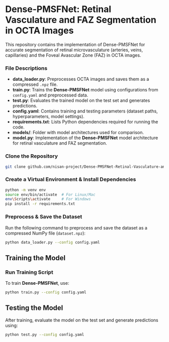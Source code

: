 # **Dense-PMSFNet: Retinal Vasculature and FAZ Segmentation in OCTA Images**  
This repository contains the implementation of Dense-PMSFNet for accurate segmentation of retinal microvasculature (arteries, veins, capillaries) and the Foveal Avascular Zone (FAZ) in OCTA images.

### **File Descriptions**  

- **data_loader.py**: Preprocesses OCTA images and saves them as a compressed `.npz` file.  
- **train.py**: Trains the **Dense-PMSFNet** model using configurations from `config.yaml` and preprocessed data.  
- **test.py**: Evaluates the trained model on the test set and generates predictions.  
- **config.yaml**: Contains training and testing parameters (dataset paths, hyperparameters, model settings).  
- **requirements.txt**: Lists Python dependencies required for running the code.  
- **models/**: Folder with model architectures used for comparison.  
- **model.py**: Implementation of the **Dense-PMSFNet** model architecture for retinal vasculature and FAZ segmentation.
  
### **Clone the Repository**  
```bash
git clone github.com/nisan-project/Dense-PMSFNet-Retinal-Vasculature-and-FAZ-Segmentation-Network-in-OCTA-Images.git
```
### **Create a Virtual Environment & Install Dependencies**  
```bash
python -m venv env  
source env/bin/activate  # For Linux/Mac  
env\Scripts\activate     # For Windows  
pip install -r requirements.txt  
```
### **Preprocess & Save the Dataset**  
Run the following command to preprocess and save the dataset as a compressed NumPy file (`dataset.npz`):  
```bash
python data_loader.py --config config.yaml
```

## **Training the Model**  

### **Run Training Script**  
To train **Dense-PMSFNet**, use:  
```bash
python train.py --config config.yaml
```
## **Testing the Model**  
After training, evaluate the model on the test set and generate predictions using:  
```bash
python test.py --config config.yaml
```



